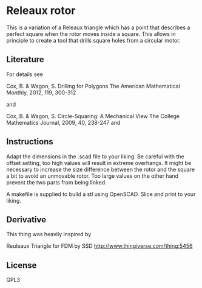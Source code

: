 Releaux rotor
============

This is a variation of a Releaux triangle which has a point that describes a perfect square when the rotor moves inside a square. This allows in principle to create a tool that drills square holes from a circular motor.

Literature
----------

For details see

Cox, B. & Wagon, S. Drilling for Polygons The American Mathematical Monthly, 2012, 119, 300-312

and

Cox, B. & Wagon, S. Circle-Squaring: A Mechanical View The College Mathematics Journal, 2009, 40, 238-247
 and

Instructions
------------

Adapt the dimensions in the .scad file to your liking. Be careful with the offset setting, too high values will result in extreme overhangs. It might be necessary to increase the size difference between the rotor and the square a bit to avoid an unmovable rotor. Too large values on the other hand prevent the two parts from being linked.

A makefile is supplied to build a stl using OpenSCAD. Slice and print to your liking.


Derivative
----------

This thing was heavily inspired by

Reuleaux Triangle for FDM
by SSD
http://www.thingiverse.com/thing:5456


License
-------
GPL3
